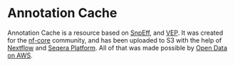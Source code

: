 # Annotation Cache

Annotation Cache is a resource based on [SnpEff](https://pcingola.github.io/SnpEff/), and [VEP](https://www.ensembl.org/info/docs/tools/vep/index.html).
It was created for the [nf-core](https://nf-co.re/) community, and has been uploaded to S3 with the help of [Nextflow](https://www.nextflow.io/) and [Seqera Platform](https://cloud.seqera.io/).
All of that was made possible by [Open Data on AWS](https://registry.opendata.aws/).
